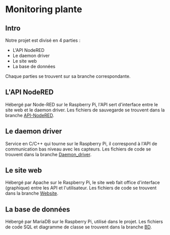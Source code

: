 # Monitoring plante


## Intro

Notre projet est divisé en 4 parties :

- L'API NodeRED
- Le daemon driver
- Le site web
- La base de données

Chaque parties se trouvent sur sa branche correspondante.

## L'API NodeRED

Hébergé par Node-RED sur le Raspberry Pi, l'API sert d'interface entre le site web et le daemon driver.
Les fichiers de sauvegarde se trouvent dans la branche [API-NodeRED](https://iutbg-gitlab.iutbourg.univ-lyon1.fr/2023-2024-sae-but2/monitoring-plante/-/tree/API-NodeRED).

## Le daemon driver

Service en C/C++ qui tourne sur le Raspberry Pi, il correspond à l'API de communication bas niveau avec les capteurs.
Les fichiers de code se trouvent dans la branche [Daemon_driver](https://iutbg-gitlab.iutbourg.univ-lyon1.fr/2023-2024-sae-but2/monitoring-plante/-/tree/Daemon_driver).

## Le site web

Hébergé par Apache sur le Raspberry Pi, le site web fait office d'interface (graphique) entre les API et l'utilisateur.
Les fichiers de code se trouvent dans la branche [Website](https://iutbg-gitlab.iutbourg.univ-lyon1.fr/2023-2024-sae-but2/monitoring-plante/-/tree/Website).

## La base de données

Hébergé par MariaDB sur le Raspberry Pi, utilisé dans le projet.
Les fichiers de code SQL et diagramme de classe se trouvent dans la branche [BD](https://iutbg-gitlab.iutbourg.univ-lyon1.fr/2023-2024-sae-but2/monitoring-plante/-/tree/BD).
